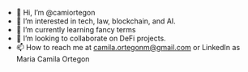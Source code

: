 - 👋 Hi, I’m @camiortegon
- 👀 I’m interested in tech, law, blockchain, and AI.
- 🌱 I’m currently learning fancy terms 
- 💞️ I’m looking to collaborate on DeFi projects. 
- 📫 How to reach me at camila.ortegonm@gmail.com or LinkedIn as Maria Camila Ortegon

<!---
camiortegon/camiortegon is a ✨ special ✨ repository because its `README.md` (this file) appears on your GitHub profile.
You can click the Preview link to take a look at your changes.
--->
